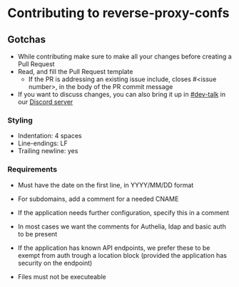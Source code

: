 # Contributing to reverse-proxy-confs

## Gotchas

* While contributing make sure to make all your changes before creating a Pull Request
* Read, and fill the Pull Request template
  * If the PR is addressing an existing issue include, closes #\<issue number>, in the body of the PR commit message
* If you want to discuss changes, you can also bring it up in [#dev-talk](https://discordapp.com/channels/354974912613449730/757585807061155840) in our [Discord server](https://discord.gg/YWrKVTn)

### Styling

* Indentation: 4 spaces
* Line-endings: LF
* Trailing newline: yes

### Requirements

* Must have the date on the first line, in YYYY/MM/DD format
* For subdomains, add a comment for a needed CNAME
* If the application needs further configuration, specify this in a comment

* In most cases we want the comments for Authelia, ldap and basic auth to be present
* If the application has known API endpoints, we prefer these to be exempt from auth trough a location block (provided the application has security on the endpoint)

* Files must not be executeable
